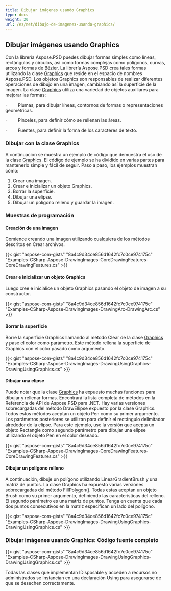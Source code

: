```yaml
---
title: Dibujar imágenes usando Graphics
type: docs
weight: 20
url: /es/net/dibujo-de-imagenes-usando-graphics/
---
```


## **Dibujar imágenes usando Graphics**
Con la librería Aspose.PSD puedes dibujar formas simples como líneas, rectángulos y círculos, así como formas complejas como polígonos, curvas, arcos y formas de Bézier. La librería Aspose.PSD crea tales formas utilizando la clase [Graphics](https://reference.aspose.com/psd/net/aspose.psd/graphics) que reside en el espacio de nombres Aspose.PSD. Los objetos Graphics son responsables de realizar diferentes operaciones de dibujo en una imagen, cambiando así la superficie de la imagen. La clase [Graphics](https://reference.aspose.com/psd/net/aspose.psd/graphics) utiliza una variedad de objetos auxiliares para mejorar las formas:

·         Plumas, para dibujar líneas, contornos de formas o representaciones geométricas.

·         Pinceles, para definir cómo se rellenan las áreas.

·         Fuentes, para definir la forma de los caracteres de texto.
### **Dibujar con la clase Graphics**
A continuación se muestra un ejemplo de código que demuestra el uso de la clase [Graphics](https://reference.aspose.com/psd/net/aspose.psd/graphics). El código de ejemplo se ha dividido en varias partes para mantenerlo simple y fácil de seguir. Paso a paso, los ejemplos muestran cómo:

1. Crear una imagen.
1. Crear e inicializar un objeto Graphics.
1. Borrar la superficie.
1. Dibujar una elipse.
1. Dibujar un polígono relleno y guardar la imagen.
### **Muestras de programación**
#### **Creación de una imagen**
Comience creando una imagen utilizando cualquiera de los métodos descritos en Crear archivos.

{{< gist "aspose-com-gists" "8a4c9d34ce856d1642fc7c0ce974175c" "Examples-CSharp-Aspose-DrawingImages-CoreDrawingFeatures-CoreDrawingFeatures.cs" >}}
#### **Crear e inicializar un objeto Graphics**
Luego cree e inicialice un objeto Graphics pasando el objeto de imagen a su constructor.

{{< gist "aspose-com-gists" "8a4c9d34ce856d1642fc7c0ce974175c" "Examples-CSharp-Aspose-DrawingImages-DrawingArc-DrawingArc.cs" >}}
#### **Borrar la superficie**
Borre la superficie Graphics llamando al método Clear de la clase [Graphics](https://reference.aspose.com/psd/net/aspose.psd/graphics) y pase el color como parámetro. Este método rellena la superficie de Graphics con el color pasado como argumento.

{{< gist "aspose-com-gists" "8a4c9d34ce856d1642fc7c0ce974175c" "Examples-CSharp-Aspose-DrawingImages-DrawingUsingGraphics-DrawingUsingGraphics.cs" >}}
#### **Dibujar una elipse**
Puede notar que la clase [Graphics](https://reference.aspose.com/psd/net/aspose.psd/graphics) ha expuesto muchas funciones para dibujar y rellenar formas. Encontrará la lista completa de métodos en la Referencia de API de Aspose.PSD para .NET. Hay varias versiones sobrecargadas del método DrawEllipse expuesto por la clase Graphics. Todos estos métodos aceptan un objeto Pen como su primer argumento. Los parámetros posteriores se utilizan para definir el rectángulo delimitador alrededor de la elipse. Para este ejemplo, use la versión que acepta un objeto Rectangle como segundo parámetro para dibujar una elipse utilizando el objeto Pen en el color deseado.

{{< gist "aspose-com-gists" "8a4c9d34ce856d1642fc7c0ce974175c" "Examples-CSharp-Aspose-DrawingImages-CoreDrawingFeatures-CoreDrawingFeatures.cs" >}}
#### **Dibujar un polígono relleno**
A continuación, dibuje un polígono utilizando LinearGradientBrush y una matriz de puntos. La clase Graphics ha expuesto varias versiones sobrecargadas del método FillPolygon(). Todas estas aceptan un objeto Brush como su primer argumento, definiendo las características del relleno. El segundo parámetro es una matriz de puntos. Tenga en cuenta que cada dos puntos consecutivos en la matriz especifican un lado del polígono.

{{< gist "aspose-com-gists" "8a4c9d34ce856d1642fc7c0ce974175c" "Examples-CSharp-Aspose-DrawingImages-DrawingUsingGraphics-DrawingUsingGraphics.cs" >}}
### **Dibujar imágenes usando Graphics: Código fuente completo**
{{< gist "aspose-com-gists" "8a4c9d34ce856d1642fc7c0ce974175c" "Examples-CSharp-Aspose-DrawingImages-DrawingUsingGraphics-DrawingUsingGraphics.cs" >}}

Todas las clases que implementan IDisposable y acceden a recursos no administrados se instancian en una declaración Using para asegurarse de que se desechen correctamente.  
